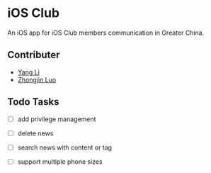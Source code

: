 # iOS Club

An iOS app for iOS Club members communication in Greater China.

## Contributer

- [Yang Li](https://github.com/zjzsliyang)
- [Zhongjin Luo](https://github.com/tjluozhongjin)

## Todo Tasks

- [ ] add privilege management
- [ ] delete news
- [ ] search news with content or tag
- [ ] support multiple phone sizes

